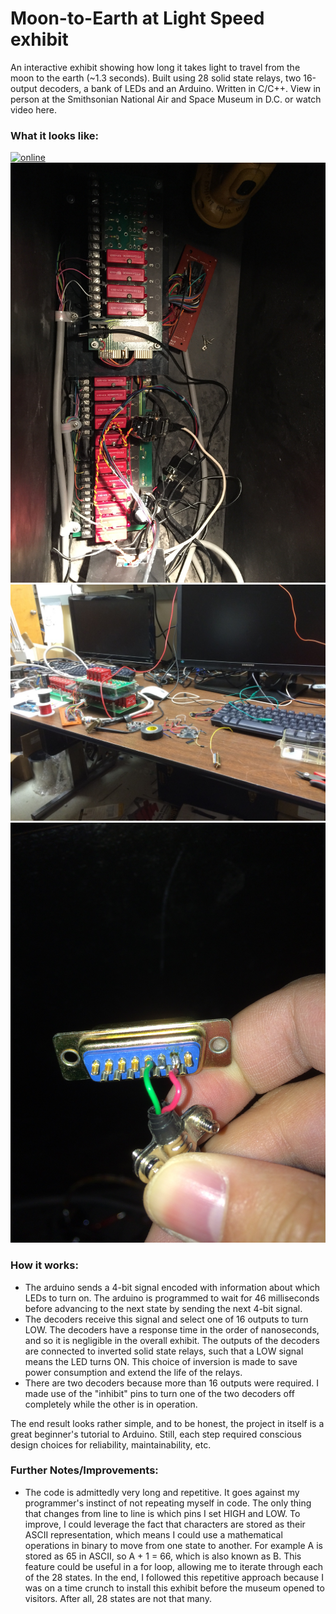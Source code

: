 # Moon-to-Earth at Light Speed exhibit
An interactive exhibit showing how long it takes light to travel from the moon to the earth (~1.3 seconds). Built using 28 solid state relays, two 16-output decoders, a bank of LEDs and an Arduino. Written in C/C++. View in person at the Smithsonian National Air and Space Museum in D.C. or watch video here.

### What it looks like:
[![online](http://img.youtube.com/vi/pdLoG8gMEHI/0.jpg)](http://www.youtube.com/watch?v=pdLoG8gMEHI)
![online](https://github.com/pjoneja/Portfolio/blob/master/Moon-to-Earth/IMG_0862.JPG)
![online](https://github.com/pjoneja/Portfolio/blob/master/Moon-to-Earth/IMG_7341.JPG)
![online](https://github.com/pjoneja/Portfolio/blob/master/Moon-to-Earth/IMG_7352.JPG)

### How it works:
* The arduino sends a 4-bit signal encoded with information about which LEDs to turn on. The arduino is programmed to wait for 46 milliseconds before advancing to the next state by sending the next 4-bit signal. 
* The decoders receive this signal and select one of 16 outputs to turn LOW. The decoders have a response time in the order of nanoseconds, and so it is negligible in the overall exhibit. The outputs of the decoders are connected to inverted solid state relays, such that a LOW signal means the LED turns ON. This choice of inversion is made to save power consumption and extend the life of the relays. 
* There are two decoders because more than 16 outputs were required. I made use of the "inhibit" pins to turn one of the two decoders off completely while the other is in operation. 

The end result looks rather simple, and to be honest, the project in itself is a great beginner's tutorial to Arduino. Still, each step required conscious design choices for reliability, maintainability, etc. 

### Further Notes/Improvements:
* The code is admittedly very long and repetitive. It goes against my programmer's instinct of not repeating myself in code. The only thing that changes from line to line is which pins I set HIGH and LOW.
To improve, I could leverage the fact that characters are stored as their ASCII representation, which means I could use a mathematical operations in binary to move from one state to another. For example A is stored as 65 in ASCII, so A + 1 = 66, which is also known as B. 
This feature could be useful in a for loop, allowing me to iterate through each of the 28 states. 
In the end, I followed this repetitive approach because I was on a time crunch to install this exhibit before the museum opened to visitors. After all, 28 states are not that many.
